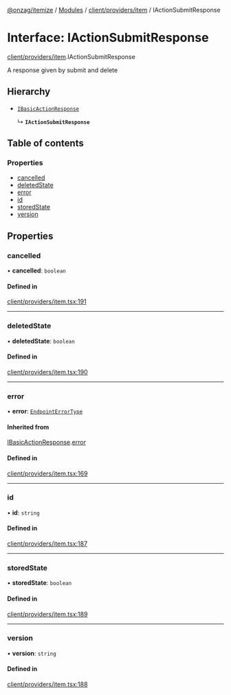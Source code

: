 [@onzag/itemize](../README.md) / [Modules](../modules.md) / [client/providers/item](../modules/client_providers_item.md) / IActionSubmitResponse

# Interface: IActionSubmitResponse

[client/providers/item](../modules/client_providers_item.md).IActionSubmitResponse

A response given by submit and delete

## Hierarchy

- [`IBasicActionResponse`](client_providers_item.IBasicActionResponse.md)

  ↳ **`IActionSubmitResponse`**

## Table of contents

### Properties

- [cancelled](client_providers_item.IActionSubmitResponse.md#cancelled)
- [deletedState](client_providers_item.IActionSubmitResponse.md#deletedstate)
- [error](client_providers_item.IActionSubmitResponse.md#error)
- [id](client_providers_item.IActionSubmitResponse.md#id)
- [storedState](client_providers_item.IActionSubmitResponse.md#storedstate)
- [version](client_providers_item.IActionSubmitResponse.md#version)

## Properties

### cancelled

• **cancelled**: `boolean`

#### Defined in

[client/providers/item.tsx:191](https://github.com/onzag/itemize/blob/73e0c39e/client/providers/item.tsx#L191)

___

### deletedState

• **deletedState**: `boolean`

#### Defined in

[client/providers/item.tsx:190](https://github.com/onzag/itemize/blob/73e0c39e/client/providers/item.tsx#L190)

___

### error

• **error**: [`EndpointErrorType`](../modules/base_errors.md#endpointerrortype)

#### Inherited from

[IBasicActionResponse](client_providers_item.IBasicActionResponse.md).[error](client_providers_item.IBasicActionResponse.md#error)

#### Defined in

[client/providers/item.tsx:169](https://github.com/onzag/itemize/blob/73e0c39e/client/providers/item.tsx#L169)

___

### id

• **id**: `string`

#### Defined in

[client/providers/item.tsx:187](https://github.com/onzag/itemize/blob/73e0c39e/client/providers/item.tsx#L187)

___

### storedState

• **storedState**: `boolean`

#### Defined in

[client/providers/item.tsx:189](https://github.com/onzag/itemize/blob/73e0c39e/client/providers/item.tsx#L189)

___

### version

• **version**: `string`

#### Defined in

[client/providers/item.tsx:188](https://github.com/onzag/itemize/blob/73e0c39e/client/providers/item.tsx#L188)
